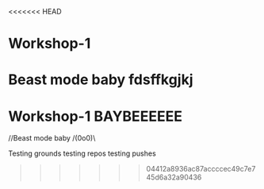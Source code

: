 <<<<<<< HEAD
# Workshop-1
Beast mode baby
fdsffkgjkj
=======
# Workshop-1 BAYBEEEEEE
//Beast mode baby /(0o0)\

Testing grounds
testing repos
testing pushes
>>>>>>> 04412a8936ac87accccec49c7e745d6a32a90436
